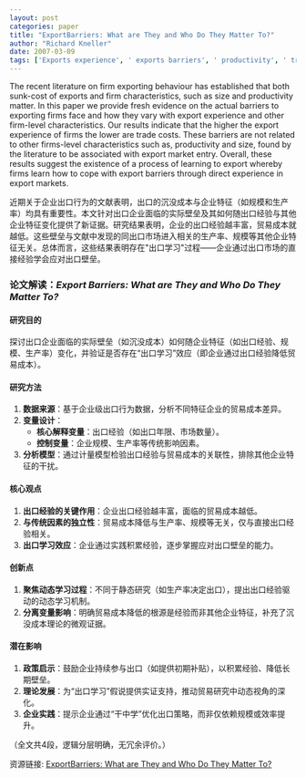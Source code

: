 ```yaml
---
layout: post
categories: paper
title: "ExportBarriers: What are They and Who Do They Matter To?"
author: "Richard Kneller"
date: 2007-03-09
tags: ['Exports experience', ' exports barriers', ' productivity', ' trade costs']
---
```


The recent literature on firm exporting behaviour has established that both sunk-cost of exports and firm characteristics, such as size and productivity matter. In this paper we provide fresh evidence on the actual barriers to exporting firms face and how they vary with export experience and other firm-level characteristics. Our results indicate that the higher the export experience of firms the lower are trade costs.  These barriers are not related to other firms-level characteristics such as, productivity and size, found by the literature to be associated with export market entry. Overall, these results suggest the existence of a process of learning to export whereby firms learn how to cope with export barriers through direct experience in export markets.

近期关于企业出口行为的文献表明，出口的沉没成本与企业特征（如规模和生产率）均具有重要性。本文针对出口企业面临的实际壁垒及其如何随出口经验与其他企业特征变化提供了新证据。研究结果表明，企业的出口经验越丰富，贸易成本就越低。这些壁垒与文献中发现的同出口市场进入相关的生产率、规模等其他企业特征无关。总体而言，这些结果表明存在"出口学习"过程——企业通过出口市场的直接经验学会应对出口壁垒。

### 论文解读：*Export Barriers: What are They and Who Do They Matter To?*  

#### **研究目的**  
探讨出口企业面临的实际壁垒（如沉没成本）如何随企业特征（如出口经验、规模、生产率）变化，并验证是否存在“出口学习”效应（即企业通过出口经验降低贸易成本）。  

#### **研究方法**  
1. **数据来源**：基于企业级出口行为数据，分析不同特征企业的贸易成本差异。  
2. **变量设计**：  
   - **核心解释变量**：出口经验（如出口年限、市场数量）。  
   - **控制变量**：企业规模、生产率等传统影响因素。  
3. **分析模型**：通过计量模型检验出口经验与贸易成本的关联性，排除其他企业特征的干扰。  

#### **核心观点**  
1. **出口经验的关键作用**：企业出口经验越丰富，面临的贸易成本越低。  
2. **与传统因素的独立性**：贸易成本降低与生产率、规模等无关，仅与直接出口经验相关。  
3. **出口学习效应**：企业通过实践积累经验，逐步掌握应对出口壁垒的能力。  

#### **创新点**  
1. **聚焦动态学习过程**：不同于静态研究（如生产率决定出口），提出出口经验驱动的动态学习机制。  
2. **分离变量影响**：明确贸易成本降低的根源是经验而非其他企业特征，补充了沉没成本理论的微观证据。  

#### **潜在影响**  
1. **政策启示**：鼓励企业持续参与出口（如提供初期补贴），以积累经验、降低长期壁垒。  
2. **理论发展**：为“出口学习”假说提供实证支持，推动贸易研究中动态视角的深化。  
3. **企业实践**：提示企业通过“干中学”优化出口策略，而非仅依赖规模或效率提升。  

（全文共4段，逻辑分层明确，无冗余评价。）

资源链接: [ExportBarriers: What are They and Who Do They Matter To?](https://papers.ssrn.com/sol3/papers.cfm?abstract_id=968428)
